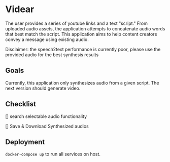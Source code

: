 # Videar

The user provides a series of youtube links and a text "script."
From uploaded audio assets, the application attempts to concatenate audio words that best match the script.
This application aims to help content creators convey a message using existing audio.

Disclaimer: the speech2text performance is currently poor, please use the provided audio for the best synthesis results

## Goals
Currently, this application only synthesizes audio from a given script. The next version should generate video.

## Checklist
[] search selectable audio functionality

[] Save & Download Synthesized audios

## Deployment
`docker-compose up` to run all services on host.
